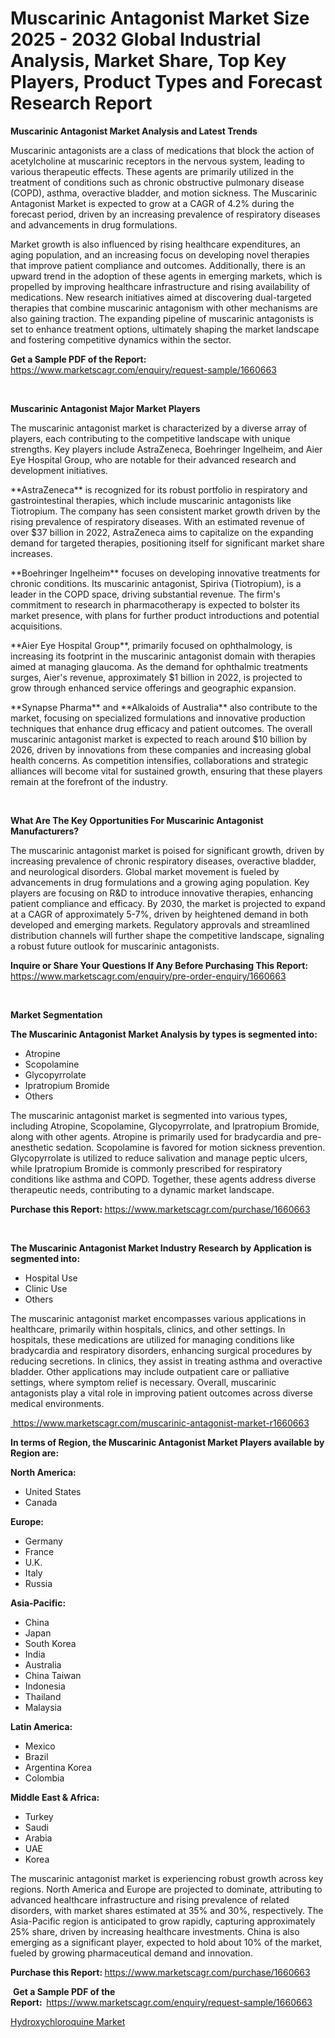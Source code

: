 <p><h1>Muscarinic Antagonist Market Size 2025 - 2032 Global Industrial Analysis, Market Share, Top Key Players, Product Types and Forecast Research Report</h1></p><p><strong>Muscarinic Antagonist Market Analysis and Latest Trends</strong></p>
<p><p>Muscarinic antagonists are a class of medications that block the action of acetylcholine at muscarinic receptors in the nervous system, leading to various therapeutic effects. These agents are primarily utilized in the treatment of conditions such as chronic obstructive pulmonary disease (COPD), asthma, overactive bladder, and motion sickness. The Muscarinic Antagonist Market is expected to grow at a CAGR of 4.2% during the forecast period, driven by an increasing prevalence of respiratory diseases and advancements in drug formulations.</p><p>Market growth is also influenced by rising healthcare expenditures, an aging population, and an increasing focus on developing novel therapies that improve patient compliance and outcomes. Additionally, there is an upward trend in the adoption of these agents in emerging markets, which is propelled by improving healthcare infrastructure and rising availability of medications. New research initiatives aimed at discovering dual-targeted therapies that combine muscarinic antagonism with other mechanisms are also gaining traction. The expanding pipeline of muscarinic antagonists is set to enhance treatment options, ultimately shaping the market landscape and fostering competitive dynamics within the sector.</p></p>
<p><strong>Get a Sample PDF of the Report:&nbsp;</strong> <a href="https://www.marketscagr.com/enquiry/request-sample/1660663?utm_campaign=2987&utm_medium=2&utm_source=Github&utm_content=ia&utm_term=08032025&utm_id=muscarinic-antagonist">https://www.marketscagr.com/enquiry/request-sample/1660663</a></p>
<p>&nbsp;</p>
<p><strong>Muscarinic Antagonist Major Market Players</strong></p>
<p><p>The muscarinic antagonist market is characterized by a diverse array of players, each contributing to the competitive landscape with unique strengths. Key players include AstraZeneca, Boehringer Ingelheim, and Aier Eye Hospital Group, who are notable for their advanced research and development initiatives.</p><p>**AstraZeneca** is recognized for its robust portfolio in respiratory and gastrointestinal therapies, which include muscarinic antagonists like Tiotropium. The company has seen consistent market growth driven by the rising prevalence of respiratory diseases. With an estimated revenue of over $37 billion in 2022, AstraZeneca aims to capitalize on the expanding demand for targeted therapies, positioning itself for significant market share increases.</p><p>**Boehringer Ingelheim** focuses on developing innovative treatments for chronic conditions. Its muscarinic antagonist, Spiriva (Tiotropium), is a leader in the COPD space, driving substantial revenue. The firm's commitment to research in pharmacotherapy is expected to bolster its market presence, with plans for further product introductions and potential acquisitions.</p><p>**Aier Eye Hospital Group**, primarily focused on ophthalmology, is increasing its footprint in the muscarinic antagonist domain with therapies aimed at managing glaucoma. As the demand for ophthalmic treatments surges, Aier's revenue, approximately $1 billion in 2022, is projected to grow through enhanced service offerings and geographic expansion.</p><p>**Synapse Pharma** and **Alkaloids of Australia** also contribute to the market, focusing on specialized formulations and innovative production techniques that enhance drug efficacy and patient outcomes. The overall muscarinic antagonist market is expected to reach around $10 billion by 2026, driven by innovations from these companies and increasing global health concerns. As competition intensifies, collaborations and strategic alliances will become vital for sustained growth, ensuring that these players remain at the forefront of the industry.</p></p>
<p>&nbsp;</p>
<p><strong>What Are The Key Opportunities For Muscarinic Antagonist Manufacturers?</strong></p>
<p><p>The muscarinic antagonist market is poised for significant growth, driven by increasing prevalence of chronic respiratory diseases, overactive bladder, and neurological disorders. Global market movement is fueled by advancements in drug formulations and a growing aging population. Key players are focusing on R&D to introduce innovative therapies, enhancing patient compliance and efficacy. By 2030, the market is projected to expand at a CAGR of approximately 5-7%, driven by heightened demand in both developed and emerging markets. Regulatory approvals and streamlined distribution channels will further shape the competitive landscape, signaling a robust future outlook for muscarinic antagonists.</p></p>
<p><strong>Inquire or Share Your Questions If Any Before Purchasing This Report:</strong> <a href="https://www.marketscagr.com/enquiry/pre-order-enquiry/1660663?utm_campaign=2987&utm_medium=2&utm_source=Github&utm_content=ia&utm_term=08032025&utm_id=muscarinic-antagonist">https://www.marketscagr.com/enquiry/pre-order-enquiry/1660663</a></p>
<p>&nbsp;</p>
<p><strong>Market Segmentation</strong></p>
<p><strong>The Muscarinic Antagonist Market Analysis by types is segmented into:</strong></p>
<p><ul><li>Atropine</li><li>Scopolamine</li><li>Glycopyrrolate</li><li>Ipratropium Bromide</li><li>Others</li></ul></p>
<p><p>The muscarinic antagonist market is segmented into various types, including Atropine, Scopolamine, Glycopyrrolate, and Ipratropium Bromide, along with other agents. Atropine is primarily used for bradycardia and pre-anesthetic sedation. Scopolamine is favored for motion sickness prevention. Glycopyrrolate is utilized to reduce salivation and manage peptic ulcers, while Ipratropium Bromide is commonly prescribed for respiratory conditions like asthma and COPD. Together, these agents address diverse therapeutic needs, contributing to a dynamic market landscape.</p></p>
<p><strong>Purchase this Report:&nbsp;</strong><a href="https://www.marketscagr.com/purchase/1660663?utm_campaign=2987&utm_medium=2&utm_source=Github&utm_content=ia&utm_term=08032025&utm_id=muscarinic-antagonist">https://www.marketscagr.com/purchase/1660663</a></p>
<p>&nbsp;</p>
<p><strong>The Muscarinic Antagonist Market Industry Research by Application is segmented into:</strong></p>
<p><ul><li>Hospital Use</li><li>Clinic Use</li><li>Others</li></ul></p>
<p><p>The muscarinic antagonist market encompasses various applications in healthcare, primarily within hospitals, clinics, and other settings. In hospitals, these medications are utilized for managing conditions like bradycardia and respiratory disorders, enhancing surgical procedures by reducing secretions. In clinics, they assist in treating asthma and overactive bladder. Other applications may include outpatient care or palliative settings, where symptom relief is necessary. Overall, muscarinic antagonists play a vital role in improving patient outcomes across diverse medical environments.</p></p>
<p><a href="https://www.marketscagr.com/muscarinic-antagonist-market-r1660663?utm_campaign=2987&utm_medium=2&utm_source=Github&utm_content=ia&utm_term=08032025&utm_id=muscarinic-antagonist">&nbsp;https://www.marketscagr.com/muscarinic-antagonist-market-r1660663</a></p>
<p><strong>In terms of Region, the Muscarinic Antagonist Market Players available by Region are:</strong></p>
<p>
    <p> <strong> North America: </strong>
        <ul>
            <li>United States</li>
            <li>Canada</li>
        </ul>
        </p> 
    <p> <strong> Europe: </strong>
        <ul>
            <li>Germany</li>
            <li>France</li>
            <li>U.K.</li>
            <li>Italy</li>
            <li>Russia</li>
        </ul>
        </p> 
    <p> <strong> Asia-Pacific: </strong>
        <ul>
            <li>China</li>
            <li>Japan</li>
            <li>South Korea</li>
            <li>India</li>
            <li>Australia</li>
            <li>China Taiwan</li>
            <li>Indonesia</li>
            <li>Thailand</li>
            <li>Malaysia</li>
        </ul>
        </p> 
    <p> <strong> Latin America: </strong>
        <ul>
            <li>Mexico</li>
            <li>Brazil</li>
            <li>Argentina Korea</li>
            <li>Colombia</li>
        </ul>
        </p> 
    <p> <strong> Middle East & Africa: </strong>
        <ul>
            <li>Turkey</li>
            <li>Saudi</li>
            <li>Arabia</li>
            <li>UAE</li>
            <li>Korea</li>
        </ul>
    </p>
    </p>
<p><p>The muscarinic antagonist market is experiencing robust growth across key regions. North America and Europe are projected to dominate, attributing to advanced healthcare infrastructure and rising prevalence of related disorders, with market shares estimated at 35% and 30%, respectively. The Asia-Pacific region is anticipated to grow rapidly, capturing approximately 25% share, driven by increasing healthcare investments. China is also emerging as a significant player, expected to hold about 10% of the market, fueled by growing pharmaceutical demand and innovation.</p></p>
<p><strong>Purchase this Report: </strong><a href="https://www.marketscagr.com/purchase/1660663?utm_campaign=2987&utm_medium=2&utm_source=Github&utm_content=ia&utm_term=08032025&utm_id=muscarinic-antagonist">https://www.marketscagr.com/purchase/1660663</a></p>
<p>&nbsp;<strong>Get a Sample PDF of the Report:&nbsp;&nbsp;</strong><a href="https://www.marketscagr.com/enquiry/request-sample/1660663?utm_campaign=2987&utm_medium=2&utm_source=Github&utm_content=ia&utm_term=08032025&utm_id=muscarinic-antagonist">https://www.marketscagr.com/enquiry/request-sample/1660663</a></p>
<p><strong></strong></p>
<p><p><a href="https://github.com/alasmyayock/Market-Research-Report-List-1/blob/main/hydroxychloroquine-market.md?utm_campaign=2987&utm_medium=2&utm_source=Github&utm_content=ia&utm_term=08032025&utm_id=muscarinic-antagonist">Hydroxychloroquine Market</a></p></p>